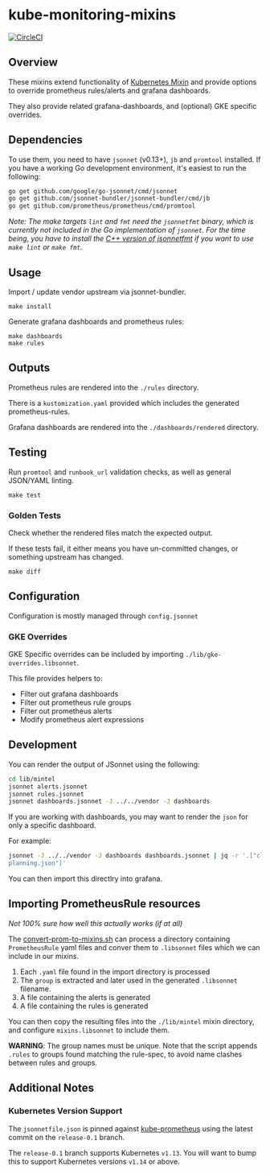 # kube-monitoring-mixins

[![CircleCI](https://circleci.com/gh/mintel/kube-monitoring-mixins.svg?style=svg)](https://circleci.com/gh/mintel/kube-monitoring-mixins)

## Overview

These mixins extend functionality of [Kubernetes Mixin](https://github.com/kubernetes-monitoring/kubernetes-mixin) and provide options to override prometheus rules/alerts and grafana dashboards.

They also provide related grafana-dashboards, and (optional) GKE specific overrides.

## Dependencies

To use them, you need to have `jsonnet` (v0.13+), `jb` and `promtool` installed. If you
have a working Go development environment, it's easiest to run the following:

```bash
go get github.com/google/go-jsonnet/cmd/jsonnet
go get github.com/jsonnet-bundler/jsonnet-bundler/cmd/jb
go get github.com/prometheus/prometheus/cmd/promtool
```

_Note: The make targets `lint` and `fmt` need the `jsonnetfmt` binary, which is
currently not included in the Go implementation of `jsonnet`. For the time
being, you have to install the [C++ version of
jsonnetfmt](https://github.com/google/jsonnet) if you want to use `make lint`
or `make fmt`._

## Usage

Import / update vendor upstream via jsonnet-bundler.
```
make install
```

Generate grafana dashboards and prometheus rules:

```
make dashboards
make rules
```

## Outputs

Prometheus rules are rendered into the `./rules` directory.

There is a `kustomization.yaml` provided which includes the generated prometheus-rules.

Grafana dashboards are rendered into the `./dashboards/rendered` directory.

## Testing

Run `promtool` and `runbook_url` validation checks, as well as general JSON/YAML linting.

```
make test
```

### Golden Tests

Check whether the rendered files match the expected output.

If these tests fail, it either means you have un-committed changes, or something upstream has changed.

```
make diff
```

## Configuration

Configuration is mostly managed through `config.jsonnet`

### GKE Overrides

GKE Specific overrides can be included by importing `./lib/gke-overrides.libsonnet`.

This file provides helpers to:

- Filter out grafana dashboards
- Filter out prometheus rule groups
- Filter out prometheus alerts
- Modify prometheus alert expressions


## Development


You can render the output of JSonnet using the following:


```sh
cd lib/mintel
jsonnet alerts.jsonnet
jsonnet rules.jsonnet
jsonnet dashboards.jsonnet -J ../../vendor -J dashboards
```

If you are working with dashboards, you may want to render the `json` for only a specific dashboard. 

For example:

```sh
jsonnet -J ../../vendor -J dashboards dashboards.jsonnet | jq -r '.["cluster-capacity-
planning.json"]'
```

You can then import this directlry into grafana.

## Importing PrometheusRule resources

*Not 100% sure how well this actually works (if at all)*

The [convert-prom-to-mixins.sh](./scripts/convert-prom-to-mixins.sh) can process a directory containing `PrometheusRule` yaml files and conver them to `.libsonnet` files which we can include in our mixins.

1. Each `.yaml` file found in the import directory is processed
2. The `group` is extracted and later used in the generated `.libsonnet` filename.
3. A file containing the alerts is generated
4. A file containing the rules is generated

You can then copy the resulting files into the `./lib/mintel` mixin directory, and configure `mixins.libsonnet` to include them.

**WARNING**: The group names must be unique. Note that the script appends `.rules` to groups found matching the rule-spec, to avoid name clashes between rules and groups.

## Additional Notes

### Kubernetes Version Support

The `jsonnetfile.json` is pinned against [kube-prometheus](https://github.com/coreos/kube-prometheus) using the latest commit on the `release-0.1` branch.

The `release-0.1` branch supports Kubernetes `v1.13`. You will want to bump this to support Kubernetes versions `v1.14` or above.
